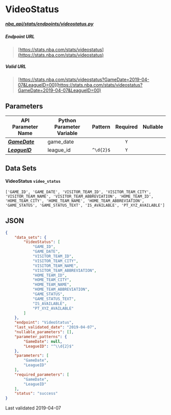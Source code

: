 # VideoStatus
##### [nba_api/stats/endpoints/videostatus.py](https://github.com/swar/nba_api/blob/master/nba_api/stats/endpoints/videostatus.py)

##### Endpoint URL
>[https://stats.nba.com/stats/videostatus](https://stats.nba.com/stats/videostatus)

##### Valid URL
>[https://stats.nba.com/stats/videostatus?GameDate=2019-04-07&LeagueID=00](https://stats.nba.com/stats/videostatus?GameDate=2019-04-07&LeagueID=00)

## Parameters
API Parameter Name | Python Parameter Variable | Pattern | Required | Nullable
------------ | ------------ | :-----------: | :---: | :---:
[_**GameDate**_](https://github.com/swar/nba_api/blob/master/docs/nba_api/stats/library/parameters.md#GameDate) | game_date |  | `Y` |  | 
[_**LeagueID**_](https://github.com/swar/nba_api/blob/master/docs/nba_api/stats/library/parameters.md#LeagueID) | league_id | `^\d{2}$` | `Y` |  | 

## Data Sets
#### VideoStatus `video_status`
```text
['GAME_ID', 'GAME_DATE', 'VISITOR_TEAM_ID', 'VISITOR_TEAM_CITY', 'VISITOR_TEAM_NAME', 'VISITOR_TEAM_ABBREVIATION', 'HOME_TEAM_ID', 'HOME_TEAM_CITY', 'HOME_TEAM_NAME', 'HOME_TEAM_ABBREVIATION', 'GAME_STATUS', 'GAME_STATUS_TEXT', 'IS_AVAILABLE', 'PT_XYZ_AVAILABLE']
```


## JSON
```json
{
    "data_sets": {
        "VideoStatus": [
            "GAME_ID",
            "GAME_DATE",
            "VISITOR_TEAM_ID",
            "VISITOR_TEAM_CITY",
            "VISITOR_TEAM_NAME",
            "VISITOR_TEAM_ABBREVIATION",
            "HOME_TEAM_ID",
            "HOME_TEAM_CITY",
            "HOME_TEAM_NAME",
            "HOME_TEAM_ABBREVIATION",
            "GAME_STATUS",
            "GAME_STATUS_TEXT",
            "IS_AVAILABLE",
            "PT_XYZ_AVAILABLE"
        ]
    },
    "endpoint": "VideoStatus",
    "last_validated_date": "2019-04-07",
    "nullable_parameters": [],
    "parameter_patterns": {
        "GameDate": null,
        "LeagueID": "^\\d{2}$"
    },
    "parameters": [
        "GameDate",
        "LeagueID"
    ],
    "required_parameters": [
        "GameDate",
        "LeagueID"
    ],
    "status": "success"
}
```

Last validated 2019-04-07